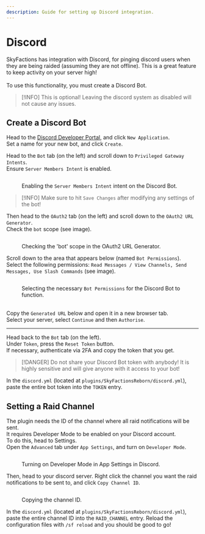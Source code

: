 ```yaml
---
description: Guide for setting up Discord integration.
---
```


# Discord

SkyFactions has integration with Discord, for pinging discord users when they are being raided (assuming they are not offline). This is a great feature to keep activity on your server high!\
\
To use this functionality, you must create a Discord Bot.

>[!INFO]
>This is optional! Leaving the discord system as disabled will not cause any issues.

## Create a Discord Bot

Head to the [Discord Developer Portal](https://discord.com/developers/applications), and click `New Application`.\
Set a name for your new bot, and click `Create`.



Head to the `Bot` tab (on the left) and scroll down to `Privileged Gateway Intents`.\
Ensure `Server Members Intent` is enabled.

<figure><img src="/assets/bot/intent.png" alt=""><figcaption><p>Enabling the <code>Server Members Intent</code> intent on the Discord Bot.</p></figcaption></figure>

>[!INFO]
>Make sure to hit `Save Changes` after modifying any settings of the bot!

Then head to the `OAuth2` tab (on the left) and scroll down to the `OAuth2 URL Generator`.\
Check the `bot` scope (see image).

<figure><img src="/assets/bot/oauth2.png" alt=""><figcaption><p>Checking the 'bot' scope in the OAuth2 URL Generator.</p></figcaption></figure>

Scroll down to the area that appears below (named `Bot Permissions`).\
Select the following permissions: `Read Messages / View Channels, Send Messages, Use Slash Commands` (see image).

<figure><img src="/assets/bot/perms.png" alt=""><figcaption><p>Selecting the necessary <code>Bot Permissions</code> for the Discord Bot to function.</p></figcaption></figure>

\
Copy the `Generated URL` below and open it in a new browser tab.\
Select your server, select `Continue` and then `Authorise`.

***

Head back to the `Bot` tab (on the left).\
Under `Token`, press the `Reset Token` button.\
If necessary, authenticate via 2FA and copy the token that you get.

>[!DANGER]
>Do not share your Discord Bot token with anybody! It is highly sensitive and will give anyone with it access to your bot!

In the `discord.yml` (located at `plugins/SkyFactionsReborn/discord.yml`), paste the entire bot token into the `TOKEN` entry.

## Setting a Raid Channel

The plugin needs the ID of the channel where all raid notifications will be sent.\
It requires Developer Mode to be enabled on your Discord account.\
To do this, head to Settings.\
Open the `Advanced` tab under `App Settings`, and turn on `Developer Mode`.

<figure><img src="/assets/bot/devMode.png" alt=""><figcaption><p>Turning on Developer Mode in App Settings in Discord.</p></figcaption></figure>

Then, head to your discord server. Right click the channel you want the raid notifications to be sent to, and click `Copy Channel ID`.

<figure><img src="/assets/bot/copyID.png" alt=""><figcaption><p>Copying the channel ID.</p></figcaption></figure>

In the `discord.yml` (located at `plugins/SkyFactionsReborn/discord.yml`), paste the entire channel ID into the `RAID_CHANNEL` entry. Reload the configuration files with `/sf reload` and you should be good to go!

